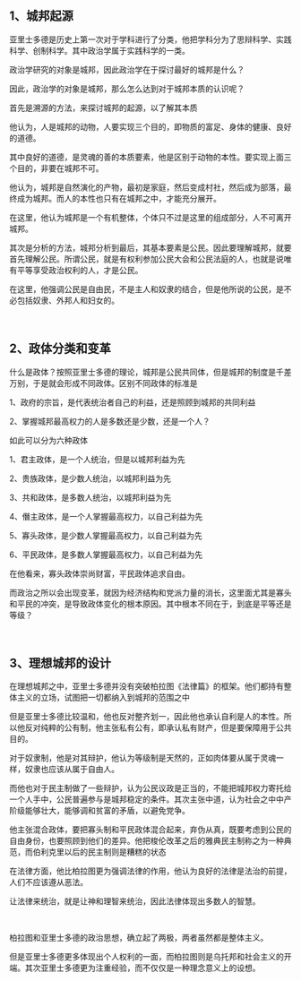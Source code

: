 <h2>1、城邦起源</h2><p>亚里士多德是历史上第一次对于学科进行了分类，他把学科分为了思辩科学、实践科学、创制科学。其中政治学属于实践科学的一类。</p><p>政治学研究的对象是城邦，因此政治学在于探讨最好的城邦是什么？</p><p>因此，政治学的对象是城邦，那么怎么达到对于城邦本质的认识呢？</p><p>首先是溯源的方法，来探讨城邦的起源，以了解其本质</p><p>他认为，人是城邦的动物，人要实现三个目的，即物质的富足、身体的健康、良好的道德。</p><p>其中良好的道德，是灵魂的善的本质要素，他是区别于动物的本性。要实现上面三个目的，非要在城邦不可。</p><p>他认为，城邦是自然演化的产物，最初是家庭，然后变成村社，然后成为部落，最终成为城邦。而人的本性也只有在城邦之中，才能充分展开。</p><p>在这里，他认为城邦是一个有机整体，个体只不过是这里的组成部分，人不可离开城邦。</p><p>其次是分析的方法，城邦分析到最后，其基本要素是公民。因此要理解城邦，就要首先理解公民。所谓公民，就是有权利参加公民大会和公民法庭的人，也就是说唯有平等享受政治权利的人，才是公民。</p><p>在这里，他强调公民是自由民，不是主人和奴隶的结合，但是他所说的公民，是不必包括奴隶、外邦人和妇女的。</p><p><br></p><h2>2、政体分类和变革</h2><p>什么是政体？按照亚里士多德的理论，城邦是公民共同体，但是城邦的制度是千差万别，于是就会形成不同政体。区别不同政体的标准是</p><p>1、政府的宗旨，是代表统治者自己的利益，还是照顾到城邦的共同利益</p><p>2、掌握城邦最高权力的人是多数还是少数，还是一个人？</p><p>如此可以分为六种政体</p><p>1、君主政体，是一个人统治，但是以城邦利益为先</p><p>2、贵族政体，是少数人统治，以城邦利益为先</p><p>3、共和政体，是多数人统治，以城邦利益为先</p><p>4、僭主政体，是一个人掌握最高权力，以自己利益为先</p><p>5、寡头政体，是少数人掌握最高权力，以自己利益为先</p><p>6、平民政体，是多数人掌握最高权力，以自己利益为先</p><p>在他看来，寡头政体崇尚财富，平民政体追求自由。</p><p>而政治之所以会出现变革，就因为经济结构和党派力量的消长，这里面尤其是寡头和平民的冲突，是导致政体变化的根本原因。其中根本不同在于，到底是平等还是等级？</p><p><br></p><h2>3、理想城邦的设计</h2><p>在理想城邦之中，亚里士多德并没有突破柏拉图《法律篇》的框架。他们都持有整体主义的立场，试图把一切都纳入到城邦的范围之中</p><p>但是亚里士多德比较温和，他也反对整齐划一，因此他也承认自利是人的本性。所以他反对纯粹的公有制，他主张私有公有，即承认私有财产，但是要保障用于公共目的。</p><p>对于奴隶制，他是对其辩护，他认为等级制是天然的，正如肉体要从属于灵魂一样，奴隶也应该从属于自由人。</p><p>而他也对于民主制做了一些辩护，认为公民议政是正当的，不能把城邦权力寄托给一个人手中，公民普遍参与是城邦稳定的条件。其次主张中道，认为社会之中中产阶级能够壮大，能够调和贫富的矛盾，以避免党争。</p><p>他主张混合政体，要把寡头制和平民政体混合起来，弃伪从真，既要考虑到公民的自由身份，也要照顾到他们的差异。他把梭伦改革之后的雅典民主制称之为一种典范，而伯利克里以后的民主制则是糟糕的状态</p><p>在法律方面，他比柏拉图更为强调法律的作用，他认为良好的法律是法治的前提，人们不应该遵从恶法。</p><p>让法律来统治，就是让神和理智来统治，因此法律体现出多数人的智慧。</p><p><br></p><p>柏拉图和亚里士多德的政治思想，确立起了两极，两者虽然都是整体主义。</p><p>但是亚里士多德更多体现出个人权利的一面，而柏拉图则是乌托邦和社会主义的开端。其次亚里士多德更为注重经验，而不仅仅是一种理念意义上的设想。</p><p></p><p></p>